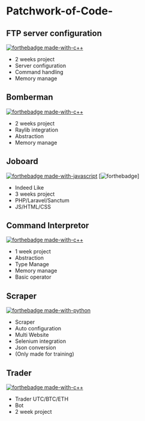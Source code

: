# Patchwork-of-Code-

## FTP server configuration 
[![forthebadge made-with-c++](https://forthebadge.com/images/badges/made-with-c.svg)](http://manpagesfr.free.fr)
- 2 weeks project
- Server configuration
- Command handling
- Memory manage

## Bomberman 
[![forthebadge made-with-c++](https://forthebadge.com/images/badges/made-with-c-plus-plus.svg)](https://en.cppreference.com/w/)
- 2 weeks project
- Raylib integration
- Abstraction
- Memory manage

## Joboard
[![forthebadge made-with-javascript](https://forthebadge.com/images/badges/made-with-javascript.svg)](https://developer.mozilla.org/fr/docs/Web/JavaScript) 
[![forthebadge](https://img.shields.io/badge/Status-Draft-blue.svg)]
- Indeed Like
- 3 weeks project
- PHP/Laravel/Sanctum
- JS/HTML/CSS

## Command Interpretor
[![forthebadge made-with-c++](https://forthebadge.com/images/badges/made-with-c-plus-plus.svg)](https://en.cppreference.com/w/)
- 1 week project
- Abstraction
- Type Manage
- Memory manage
- Basic operator

## Scraper 
[![forthebadge made-with-python](https://forthebadge.com/images/badges/made-with-python.svg)](https://docs.python.org/3/)
- Scraper 
- Auto configuration
- Multi Website
- Selenium integration
- Json conversion
- (Only made for training)

## Trader
[![forthebadge made-with-c++](https://forthebadge.com/images/badges/made-with-c-plus-plus.svg)](https://en.cppreference.com/w/)
- Trader UTC/BTC/ETH
- Bot
- 2 week project
